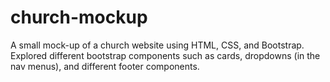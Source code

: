 # church-mockup
 A small mock-up of a church website using HTML, CSS, and Bootstrap. Explored different bootstrap components such as cards, dropdowns (in the nav menus), and different footer components.  
